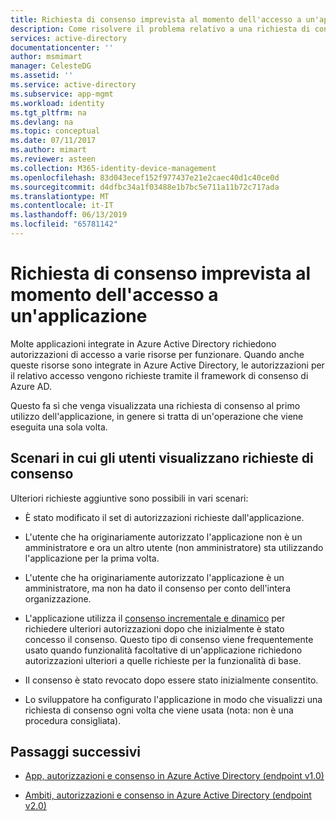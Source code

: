 ```yaml
---
title: Richiesta di consenso imprevista al momento dell'accesso a un'applicazione | Microsoft Docs
description: Come risolvere il problema relativo a una richiesta di consenso imprevista visualizzata da un utente per un'applicazione che è stata integrata con Azure AD
services: active-directory
documentationcenter: ''
author: msmimart
manager: CelesteDG
ms.assetid: ''
ms.service: active-directory
ms.subservice: app-mgmt
ms.workload: identity
ms.tgt_pltfrm: na
ms.devlang: na
ms.topic: conceptual
ms.date: 07/11/2017
ms.author: mimart
ms.reviewer: asteen
ms.collection: M365-identity-device-management
ms.openlocfilehash: 83d043ecef152f977437e21e2caec40d1c40ce0d
ms.sourcegitcommit: d4dfbc34a1f03488e1b7bc5e711a11b72c717ada
ms.translationtype: MT
ms.contentlocale: it-IT
ms.lasthandoff: 06/13/2019
ms.locfileid: "65781142"
---
```

# <a name="unexpected-consent-prompt-when-signing-in-to-an-application"></a>Richiesta di consenso imprevista al momento dell'accesso a un'applicazione

Molte applicazioni integrate in Azure Active Directory richiedono autorizzazioni di accesso a varie risorse per funzionare. Quando anche queste risorse sono integrate in Azure Active Directory, le autorizzazioni per il relativo accesso vengono richieste tramite il framework di consenso di Azure AD. 

Questo fa sì che venga visualizzata una richiesta di consenso al primo utilizzo dell'applicazione, in genere si tratta di un'operazione che viene eseguita una sola volta. 

## <a name="scenarios-in-which-users-see-consent-prompts"></a>Scenari in cui gli utenti visualizzano richieste di consenso

Ulteriori richieste aggiuntive sono possibili in vari scenari:

* È stato modificato il set di autorizzazioni richieste dall'applicazione.

* L'utente che ha originariamente autorizzato l'applicazione non è un amministratore e ora un altro utente (non amministratore) sta utilizzando l'applicazione per la prima volta.

* L'utente che ha originariamente autorizzato l'applicazione è un amministratore, ma non ha dato il consenso per conto dell'intera organizzazione.

* L'applicazione utilizza il [consenso incrementale e dinamico](https://docs.microsoft.com/azure/active-directory/develop/active-directory-v2-compare#incremental-and-dynamic-consent) per richiedere ulteriori autorizzazioni dopo che inizialmente è stato concesso il consenso. Questo tipo di consenso viene frequentemente usato quando funzionalità facoltative di un'applicazione richiedono autorizzazioni ulteriori a quelle richieste per la funzionalità di base.

* Il consenso è stato revocato dopo essere stato inizialmente consentito.

* Lo sviluppatore ha configurato l'applicazione in modo che visualizzi una richiesta di consenso ogni volta che viene usata (nota: non è una procedura consigliata).

## <a name="next-steps"></a>Passaggi successivi

-   [App, autorizzazioni e consenso in Azure Active Directory (endpoint v1.0)](https://docs.microsoft.com/azure/active-directory/active-directory-apps-permissions-consent)

-   [Ambiti, autorizzazioni e consenso in Azure Active Directory (endpoint v2.0)](https://docs.microsoft.com/azure/active-directory/develop/active-directory-v2-scopes)


